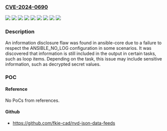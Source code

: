 ### [CVE-2024-0690](https://cve.mitre.org/cgi-bin/cvename.cgi?name=CVE-2024-0690)
![](https://img.shields.io/static/v1?label=Product&message=Extra%20Packages%20for%20Enterprise%20Linux%208&color=blue)
![](https://img.shields.io/static/v1?label=Product&message=Fedora%2038&color=blue)
![](https://img.shields.io/static/v1?label=Product&message=Fedora%2039&color=blue)
![](https://img.shields.io/static/v1?label=Product&message=Red%20Hat%20Ansible%20Automation%20Platform%202&color=blue)
![](https://img.shields.io/static/v1?label=Product&message=Red%20Hat%20Enterprise%20Linux%208&color=blue)
![](https://img.shields.io/static/v1?label=Product&message=Red%20Hat%20Enterprise%20Linux%209&color=blue)
![](https://img.shields.io/static/v1?label=Product&message=ansible&color=blue)
![](https://img.shields.io/static/v1?label=Version&message=n%2Fa&color=blue)
![](https://img.shields.io/static/v1?label=Vulnerability&message=Improper%20Output%20Neutralization%20for%20Logs&color=brighgreen)

### Description

An information disclosure flaw was found in ansible-core due to a failure to respect the ANSIBLE_NO_LOG configuration in some scenarios. It was discovered that information is still included in the output in certain tasks, such as loop items. Depending on the task, this issue may include sensitive information, such as decrypted secret values.

### POC

#### Reference
No PoCs from references.

#### Github
- https://github.com/fkie-cad/nvd-json-data-feeds

